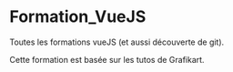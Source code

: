 # Formation_VueJS
Toutes les formations vueJS (et aussi découverte de git).

Cette formation est basée sur les tutos de Grafikart.
